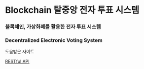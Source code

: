 # Blockchain 탈중앙 전자 투표 시스템
### 블록체인, 가상화폐를 활용한 전자 투표 시스템
### Decentralized Electronic Voting System

도움받은 사이트  

[RESTful API](https://aws.amazon.com/ko/what-is/restful-api/)
